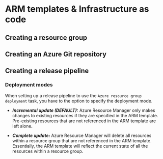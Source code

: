 # ARM templates & Infrastructure as code
## Creating a resource group
## Creating an Azure Git repository
## Creating a release pipeline
### Deployment modes
When setting up a release pipeline to use the ```Azure resource group deployment``` task, you have to the option to specify the deployment mode.

- ***Incremental update (DEFAULT):*** Azure Resource Manager only makes changes to existing resources if they are specified in the ARM template. Pre-existing resources that are not referenced in the ARM template are left alone.  

- ***Complete update:*** Azure Resource Manager will delete all resources within a resource group that are not referenced in the ARM template. Essentially, the ARM template will reflect the current state of all the resources within a resource group.